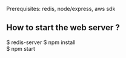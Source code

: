 Prerequisites: redis, node/express, aws sdk

## How to start the web server ?
$ redis-server
$ npm install  
$ npm start

